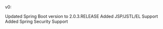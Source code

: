 v0:

Updated Spring Boot version to 2.0.3.RELEASE
Added JSP/JSTL/EL Support
Added Spring Security Support